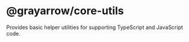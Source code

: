 # @grayarrow/core-utils
Provides basic helper utilities for supporting TypeScript and JavaScript code.
